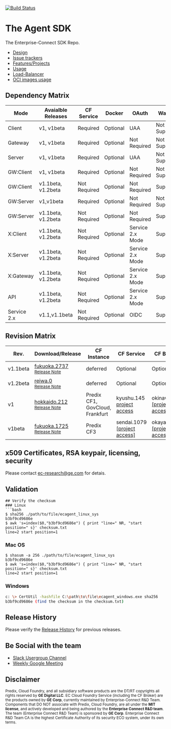 [![Build Status](https://travis-ci.com/EC-Release/build.svg?branch=v1.1beta)](https://travis-ci.com/EC-Release/build)

# The Agent SDK
The Enterprise-Connect SDK Repo.
- [Design](https://github.com/EC-Release/sdk/wiki/EC-Agent)
- [Issue trackers](https://github.com/EC-Release/sdk/issues)
- [Features/Projects](https://github.com/EC-Release/sdk/projects)
- [Usage](https://github.com/EC-Release/sdk/wiki)
- [Load-Balancer](https://github.com/EC-Release/sdk/issues/89)
- [OCI images usage](https://hub.docker.com/r/enterpriseconnect/agent)

## Dependency Matrix
Mode | Avaialble Releases | CF Service | Docker | OAuth | Watcher | Daemon
--- | --- | --- | --- | --- | --- | ---
Client | v1, v1beta | Required | Optional | UAA | Not Supported | Not Supported
Gateway | v1, v1beta | Required | Optional | Not Required | Not Supported | Not Supported
Server | v1, v1beta | Required | Optional | UAA | Not Supported | Not Supported
GW:Client | v1, v1beta | Required | Optional | Not Required | Not Supported | Not Supported
GW:Client | v1.1beta, v1.2beta | Not Required | Optional | Not Required | Supported | Supported
GW:Server | v1,v1beta | Required | Optional | Not Required | Not Supported | Not Supported
GW:Server | v1.1beta, v1.2beta | Not Required | Optional | Not Required | Supported | Supported
X:Client | v1.1beta, v1.2beta | Not Required | Optional | Service 2.x Mode | Supported | Supported
X:Server | v1.1beta, v1.2beta | Not Required | Optional | Service 2.x Mode | Supported | Supported
X:Gateway | v1.1beta, v1.2beta | Not Required | Optional | Service 2.x Mode | Supported | Supported
API | v1.1beta, v1.2beta | Not Required | Optional | Service 2.x Mode | Supported | Supported
Service 2.x | v1.1,v1.1beta | Not Required | Optional | OIDC | Supported | Supported

## Revision Matrix
Rev. | Download/Release | CF Instance | CF Service | CF Broker | SDK/Plugins | Tools | Build | QA
--- | --- | --- | --- | --- | --- | --- | --- | ---
v1.1beta | [fukuoka.2737](https://github.com/EC-Release/sdk/tree/v1.1beta.fukuoka.2737/dist/agent)<br /><sup>[Release Note](https://github.com/EC-Release/sdk/releases/tag/v1.1beta.fukuako.2737) </sup> | deferred | Optional | Optional | deferred | daemon | [Travis-CI](https://travis-ci.com/github/EC-Release/build) | [Integration](https://travis-ci.com/github/EC-Release/qa)
v1.2beta | [reiwa.0](https://github.com/EC-Release/sdk/tree/v1.2beta.reiwa.0/dist/agent)<br /><sup>[Release Note](https://github.com/EC-Release/sdk/releases/tag/v1.2beta.reiwa.0) </sup> | deferred | Optional | Optional | deferred | daemon | [Travis-CI](https://travis-ci.com/github/EC-Release/build) | [Integration](https://travis-ci.com/github/EC-Release/qa)
v1 | [hokkaido.212](https://github.com/EC-Release/sdk/tree/v1.hokkaido.212/dist)<br /><sup>[Release Note](https://github.com/EC-Release/sdk/releases/tag/v1.hokkaido.212)</sup> | Predix CF1, GovCloud, Frankfurt | kyushu.145 [project access](https://github.build.ge.com/EC-Release/ec-service/tree/v1.kyushu.145) | okinawa.8 [[project access]](https://github.build.ge.com/EC-Release/ec-predix-service-broker/tree/v1.okinawa.8) | [v1.hokkaido.212](https://github.com/EC-Release/sdk/tree/v1.hokkaido.212/plugins) | [Cloud Foundry Only](https://i.ci.build.ge.com/rtc5ryln/ci/job/EC-Release/job/EC%20Phase%20II%20Automation/) | [Gitlab-CI](https://gitlab.com/digital-fo/connectivity/EC-Release/platform-agnostic/agent/pipelines) | [Integration](http://localhost:8080/job/EC/job/QA/)
v1beta | [fukuoka.1725](https://github.com/EC-Release/sdk/tree/v1beta.fukuoka.1725/dist)<br /><sup>[Release Note](https://github.com/EC-Release/sdk/releases/tag/v1beta.fukuoka.1724)</sup> | Predix CF3 | sendai.1079 [[project access]](https://github.build.ge.com/EC-Release/ec-service/tree/v1beta.sendai.1079) | okayama.49 [[project access]](https://github.build.ge.com/EC-Release/ec-predix-service-broker/tree/v1beta.okayama.49) | [v1beta.fukuoka.1725](https://github.com/EC-Release/sdk/tree/v1beta.fukuoka.1725/plugins) | xcalrii@[v2beta.detroit.80](http://xcalr.apps.ge.com/v2beta/swagger-ui.html) | [Gitlab-CI](https://gitlab.com/digital-fo/connectivity/EC-Release/platform-agnostic/agent/pipelines) | [Integration](http://localhost:8080/job/EC/job/QA/)

## x509 Certificates, RSA keypair, licensing, security
Please contact ec-research@ge.com for detais.

## Validation
```
## Verify the checksum
### Linux
```bash
$ sha256 ./path/to/file/ecagent_linux_sys
b3bf9cd9686e
$ awk 's=index($0,"b3bf9cd9686e") { print "line=" NR, "start position=" s}' checksum.txt
line=2 start position=1
```
### Mac OS
```
$ shasum -a 256 ./path/to/file/ecagent_linux_sys
b3bf9cd9686e
$ awk 's=index($0,"b3bf9cd9686e") { print "line=" NR, "start position=" s}' checksum.txt
line=2 start position=1
```
### Windows
```bash
c: \> CertUtil -hashfile C:\path\to\file\ecagent_windows.exe sha256
b3bf9cd9686e (find the checksum in the checksum.txt)
```

## Release History
Please verify the [Release History](https://github.com/EC-Release/sdk/releases) for previous releases.

## Be Social with the team
* [Slack Usergroup Channel](https://enterprisecon-j2w6229.slack.com)
* [Weekly Google Meeting](https://meet.google.com/xum-iykj-agp)

## Disclaimer
<sup>Predix, Cloud Foundry, and all subsidiary software products are the DT/RT copyrights all rights reserved by **GE Digital LLC**. EC Cloud Foundry Service (including the CF Broker) are the products owned by **GE Corp**, currently maintained by Enterprise-Connect R&D Team. Components that DO NOT associate with Predix, Cloud Foundry, are all under the **MIT license**, and actively developed and being authored by the **Enterprise Connect R&D team**. The team (Enterprise Connect R&D Team) is sponsored by **GE Corp**. Enterprise Connect R&D Team CA is the highest Certificate Authority of its security ECO system, under its own terms.</sup>
